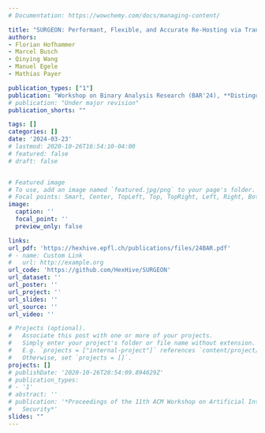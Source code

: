 ```yaml
---
# Documentation: https://wowchemy.com/docs/managing-content/

title: "SURGEON: Performant, Flexible, and Accurate Re-Hosting via Transplantation"
authors:
- Florian Hofhammer
- Marcel Busch
- Qinying Wang
- Manuel Egele
- Mathias Payer

publication_types: ["1"]
publication: "Workshop on Binary Analysis Research (BAR'24), **Distinguished paper award**"
# publication: "Under major revision"
publication_shorts: ""

tags: []
categories: []
date: '2024-03-23'
# lastmod: 2020-10-26T16:54:10-04:00
# featured: false
# draft: false


# Featured image
# To use, add an image named `featured.jpg/png` to your page's folder.
# Focal points: Smart, Center, TopLeft, Top, TopRight, Left, Right, BottomLeft, Bottom, BottomRight.
image:
  caption: ''
  focal_point: ''
  preview_only: false

links:
url_pdf: 'https://hexhive.epfl.ch/publications/files/24BAR.pdf'
# - name: Custom Link
#   url: http://example.org
url_code: 'https://github.com/HexHive/SURGEON'
url_dataset: ''
url_poster: ''
url_project: ''
url_slides: ''
url_source: ''
url_video: ''

# Projects (optional).
#   Associate this post with one or more of your projects.
#   Simply enter your project's folder or file name without extension.
#   E.g. `projects = ["internal-project"]` references `content/project/deep-learning/index.md`.
#   Otherwise, set `projects = []`.
projects: []
# publishDate: '2020-10-26T20:54:09.894629Z'
# publication_types:
# - '1'
# abstract: ''
# publication: '*Proceedings of the 11th ACM Workshop on Artificial Intelligence and
#   Security*'
slides: ""
---
```

